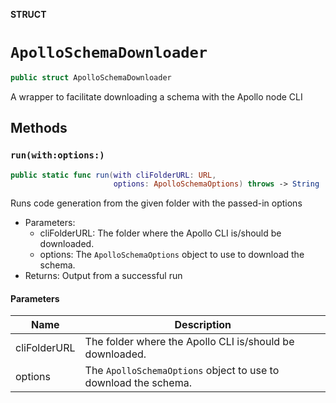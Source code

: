 **STRUCT**

# `ApolloSchemaDownloader`

```swift
public struct ApolloSchemaDownloader
```

A wrapper to facilitate downloading a schema with the Apollo node CLI

## Methods
### `run(with:options:)`

```swift
public static func run(with cliFolderURL: URL,
                       options: ApolloSchemaOptions) throws -> String
```

Runs code generation from the given folder with the passed-in options

- Parameters:
  - cliFolderURL: The folder where the Apollo CLI is/should be downloaded.
  - options: The `ApolloSchemaOptions` object to use to download the schema.
- Returns: Output from a successful run

#### Parameters

| Name | Description |
| ---- | ----------- |
| cliFolderURL | The folder where the Apollo CLI is/should be downloaded. |
| options | The `ApolloSchemaOptions` object to use to download the schema. |
